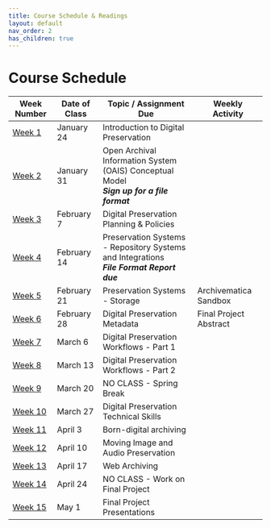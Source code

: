 ```yaml
---
title: Course Schedule & Readings
layout: default
nav_order: 2
has_children: true
---
```


# Course Schedule

| Week Number | Date of Class  | Topic / Assignment Due                                  | Weekly Activity        |
|-------------|----------------|-------------------------------------------|------------------------|
| [Week 1](week_01.html) | January 24 | Introduction to Digital Preservation         |
| [Week 2](https://digital-archives.github.io/HISTGA1011/syllabus/schedule/week_02.html)  | January 31 | Open Archival Information System (OAIS) Conceptual Model<br>**_Sign up for a file format_**       |
| [Week 3](https://digital-archives.github.io/HISTGA1011/syllabus/schedule/week_03.html)  | February 7 | Digital Preservation Planning & Policies                |
| [Week 4](https://digital-archives.github.io/HISTGA1011/syllabus/schedule/week_04.html)  | February 14 | Preservation Systems - Repository Systems and Integrations<br>**_File Format Report due_**                 |
| [Week 5](https://digital-archives.github.io/HISTGA1011/syllabus/schedule/week_05.html)  | February 21 | Preservation Systems - Storage        | Archivematica Sandbox |
| [Week 6](https://digital-archives.github.io/HISTGA1011/syllabus/schedule/week_06.html)  | February 28 | Digital Preservation Metadata           | Final Project Abstract |
| [Week 7](https://digital-archives.github.io/HISTGA1011/syllabus/schedule/week_07.html)  | March 6 | Digital Preservation Workflows - Part 1       |
| [Week 8](https://digital-archives.github.io/HISTGA1011/syllabus/schedule/week_08.html)  | March 13 | Digital Preservation Workflows - Part 2          |
| [Week 9](https://digital-archives.github.io/HISTGA1011/syllabus/schedule/week_09.html)  | March 20 | NO CLASS - Spring Break              |
| [Week 10](https://digital-archives.github.io/HISTGA1011/syllabus/schedule/week_10.html) | March 27 | Digital Preservation Technical Skills |
| [Week 11](https://digital-archives.github.io/HISTGA1011/syllabus/schedule/week_11.html) | April 3 | Born-digital archiving         |
| [Week 12](https://digital-archives.github.io/HISTGA1011/syllabus/schedule/week_12.html) | April 10 | Moving Image and Audio Preservation |
| [Week 13](https://digital-archives.github.io/HISTGA1011/syllabus/schedule/week_13.html) | April 17 | Web Archiving    |
| [Week 14](https://digital-archives.github.io/HISTGA1011/syllabus/schedule/week_14.html) | April 24 | NO CLASS - Work on Final Project |
| [Week 15](https://digital-archives.github.io/HISTGA1011/syllabus/schedule/week_15.html) | May 1 | Final Project Presentations              |
